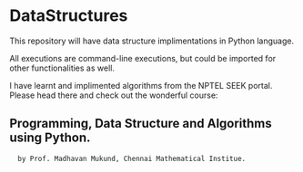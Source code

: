 # DataStructures
This repository will have data structure implimentations in Python language.

All executions are command-line executions, but could be imported for other functionalities as well.

I have learnt and implimented algorithms from the NPTEL SEEK portal. Please head there and check out the wonderful course:

## Programming, Data Structure and Algorithms using Python.
      by Prof. Madhavan Mukund, Chennai Mathematical Institue.